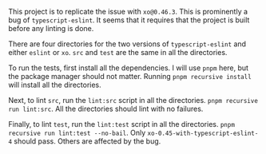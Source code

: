 This project is to replicate the issue with `xo@0.46.3`. This is prominently a
bug of `typescript-eslint`. It seems that it requires that the project is built
before any linting is done.

There are four directories for the two versions of `typescript-eslint` and
either `eslint` or `xo`. `src` and `test` are the same in all the directories.

To run the tests, first install all the dependencies. I will use `pnpm` here,
but the package manager should not matter. Running `pnpm recursive install` will
install all the directories.

Next, to lint `src`, run the `lint:src` script in all the directories.
`pnpm recursive run lint:src`. All the directories should lint with no failures.

Finally, to lint `test`, run the `lint:test` script in all the directories.
`pnpm recursive run lint:test --no-bail`. Only
`xo-0.45-with-typescript-eslint-4` should pass. Others are affected by the bug.
